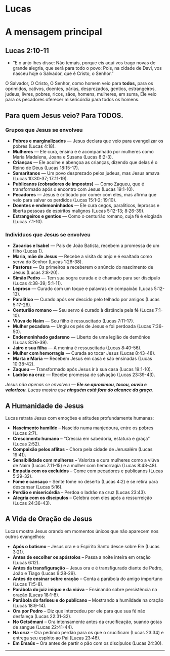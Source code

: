 # Lucas

# A mensagem principal

## Lucas 2:10-11

- “E o anjo lhes disse: Não temais, porque eis aqui vos trago novas de grande alegria, que será para todo o povo:
Pois, na cidade de Davi, vos nasceu hoje o Salvador, que é Cristo, o Senhor.”

O Salvador, O Cristo, O Senhor, como homem veio para **todos,** para os oprimidos, cativos, doentes, párias, desprezados, gentios, estrangeiros, judeus, livres, pobres, ricos, sãos, homens, mulheres, em suma, Ele veio para os pecadores oferecer misericórdia para todos os homens.   

## Para quem Jesus veio? Para TODOS.

### **Grupos que Jesus se envolveu**

- **Pobres e marginalizados** — Jesus declara que veio para evangelizar os pobres (Lucas 4:18).
- **Mulheres** — Ele cura, ensina e é acompanhado por mulheres como Maria Madalena, Joana e Susana (Lucas 8:2-3).
- **Crianças** — Ele acolhe e abençoa as crianças, dizendo que delas é o Reino de Deus (Lucas 18:15-17).
- **Samaritanos** — Um povo desprezado pelos judeus, mas Jesus amava (Lucas 10:30-37; 17:11-19).
- **Publicanos (cobradores de impostos)** — Como Zaqueu, que é transformado após o encontro com Jesus (Lucas 19:1-10).
- **Pecadores** — Jesus é criticado por comer com eles, mas afirma que veio para salvar os perdidos (Lucas 15:1-2; 19:10).
- **Doentes e endemoninhados** — Ele cura cegos, paralíticos, leprosos e liberta pessoas de espíritos malignos (Lucas 5:12-13; 8:26-39).
- **Estrangeiros e gentios** — Como o centurião romano, cuja fé é elogiada (Lucas 7:1-10).

### **Indivíduos que Jesus se envolveu**

- **Zacarias e Isabel** — Pais de João Batista, recebem a promessa de um filho (Lucas 1).
- **Maria, mãe de Jesus** — Recebe a visita do anjo e é exaltada como serva do Senhor (Lucas 1:26-38).
- **Pastores** — Os primeiros a receberem o anúncio do nascimento de Jesus (Lucas 2:8-20).
- **Simão Pedro** — Tem sua sogra curada e é chamado para ser discípulo (Lucas 4:38-39; 5:1-11).
- **Leproso** — Curado com um toque e palavras de compaixão (Lucas 5:12-13).
- **Paralítico** — Curado após ser descido pelo telhado por amigos (Lucas 5:17-26).
- **Centurião romano** — Seu servo é curado à distância pela fé (Lucas 7:1-10).
- **Viúva de Naim** — Seu filho é ressuscitado (Lucas 7:11-17).
- **Mulher pecadora** — Ungiu os pés de Jesus e foi perdoada (Lucas 7:36-50).
- **Endemoninhado gadareno** — Liberto de uma legião de demônios (Lucas 8:26-39).
- **Jairo e sua filha** — A menina é ressuscitada (Lucas 8:40-56).
- **Mulher com hemorragia** — Curada ao tocar Jesus (Lucas 8:43-48).
- **Marta e Maria** — Recebem Jesus em casa e são ensinadas (Lucas 10:38-42).
- **Zaqueu** — Transformado após Jesus ir à sua casa (Lucas 19:1-10).
- **Ladrão na cruz** — Recebe promessa de salvação (Lucas 23:39-43).

*Jesus não apenas se envolveu — **Ele se aproximou, tocou, ouviu e valorizou**. Lucas mostra que **ninguém está fora do alcance da graça**.*

## **A Humanidade de Jesus**

Lucas retrata Jesus com emoções e atitudes profundamente humanas:

- **Nascimento humilde** – Nascido numa manjedoura, entre os pobres (Lucas 2:7).
- **Crescimento humano** – “Crescia em sabedoria, estatura e graça” (Lucas 2:52).
- **Compaixão pelos aflitos** – Chora pela cidade de Jerusalém (Lucas 19:41).
- **Sensibilidade com mulheres** – Valoriza e cura mulheres como a viúva de Naim (Lucas 7:11-15) e a mulher com hemorragia (Lucas 8:43-48).
- **Empatia com os excluídos** – Come com pecadores e publicanos (Lucas 5:29-32).
- **Fome e cansaço** – Sente fome no deserto (Lucas 4:2) e se retira para descansar (Lucas 5:16).
- **Perdão e misericórdia** – Perdoa o ladrão na cruz (Lucas 23:43).
- **Alegria com os discípulos** – Celebra com eles após a ressurreição (Lucas 24:36-43).

## **A Vida de Oração de Jesus**

Lucas mostra Jesus orando em momentos únicos que não aparecem nos outros evangelhos:

- **Após o batismo** – Jesus ora e o Espírito Santo desce sobre Ele (Lucas 3:21).
- **Antes de escolher os apóstolos** – Passa a noite inteira em oração (Lucas 6:12).
- **Antes da transfiguração** – Jesus ora e é transfigurado diante de Pedro, João e Tiago (Lucas 9:28-29).
- **Antes de ensinar sobre oração** – Conta a parábola do amigo importuno (Lucas 11:5-8).
- **Parábola do juiz iníquo e da viúva** – Ensinando sobre persistência na oração (Lucas 18:1-8).
- **Parábola do fariseu e do publicano** – Mostrando a humildade na oração (Lucas 18:9-14).
- **Ora por Pedro** – Diz que intercedeu por ele para que sua fé não desfaleça (Lucas 22:31-32).
- **No Getsêmani** – Ora intensamente antes da crucificação, suando gotas de sangue (Lucas 22:41-44).
- **Na cruz** – Ora pedindo perdão para os que o crucificam (Lucas 23:34) e entrega seu espírito ao Pai (Lucas 23:46).
- **Em Emaús** – Ora antes de partir o pão com os discípulos (Lucas 24:30).

---